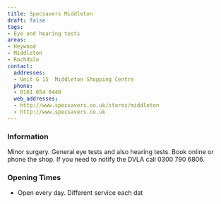 ```yaml
---
title: Specsavers Middleton
draft: false
tags:
- Eye and hearing tests
areas:
- Heywood
- Middleton
- Rochdale
contact:
  addresses:
  - Unit G 15  Middleton Shopping Centre
  phone:
  - 0161 654 0440
  web_addresses:
  - http://www.specsavers.co.uk/stores/middleton
  - http://www.specsavers.co.uk
---
```


### Information
Minor surgery. General eye tests and also hearing tests. Book online or phone the shop.
If you need to notify the DVLA call  0300 790 6806.

### Opening Times
* Open every day. Different service each dat
